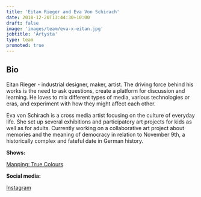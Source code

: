 ```yaml
---
title: 'Eitan Rieger and Eva Von Schirach'
date: 2018-12-20T13:44:30+10:00
draft: false
image: 'images/team/eva-x-eitan.jpg'
jobtitle: 'Artysta'
type: team
promoted: true
---
```


## Bio

Eitan Rieger - industrial designer, maker, artist. The driving force behind his works is the need to ask questions, create a platform for discussion and learning. He loves to mix different types of media, various technologies or eras, and experiment with how they might affect each other.

Eva von Schirach is a cross media artist focusing on the culture of everyday life. She set up several exhibitions and participatory art projects for kids as well as for adults. Currently working on a collaborative art project about memories and the meaning of democracy in relation to November 9th, a historically complex and fateful date in German history.


**Shows:**

[Mapping: True Colours](/pokazy/mapping)

**Social media:**

[Instagram](https://www.instagram.com/eitanrieger/)
